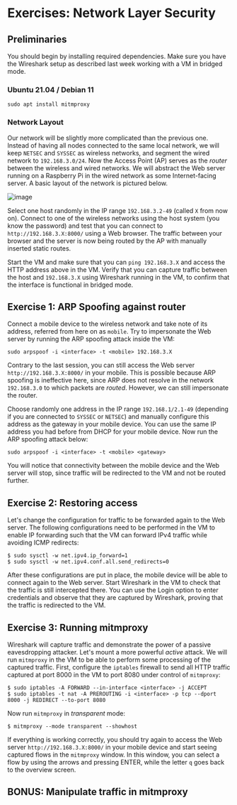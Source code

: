 # Exercises: Network Layer Security


## Preliminaries

You should begin by installing required dependencies. Make sure you have the Wireshark setup as described last week working with a VM in bridged mode.

### Ubuntu 21.04 / Debian 11

```
sudo apt install mitmproxy
```

### Network Layout

Our network will be slightly more complicated than the previous one. Instead of having all nodes connected to the same local network, we will keep `NETSEC` and `SYSSEC` as wireless networks, and segment the wired network to `192.168.3.0/24`. Now the Access Point (AP) serves as the _router_ between the wireless and wired networks. We will abstract the Web server running on a Raspberry Pi in the wired network as some Internet-facing server. A basic layout of the network is pictured below.

![image](https://github.com/lenerd/au-syssec-e21-exercises/blob/master/05_network_layer_security/network-layout.png)

Select one host randomly in the IP range `192.168.3.2-49` (called `X` from now on).
Connect to one of the wireless networks using the host system (you know the password) and test that you can connect to `http://192.168.3.X:8000/` using a Web browser.
The traffic between your browser and the server is now being routed by the AP with manually inserted static routes.

Start the VM and make sure that you can `ping 192.168.3.X` and access the HTTP address above in the VM.
Verify that you can capture traffic between the host and `192.168.3.X` using Wireshark running in the VM, to confirm that the interface is functional in bridged mode.

## Exercise 1: ARP Spoofing against router

Connect a mobile device to the wireless network and take note of its address, referred from here on as `mobile`. Try to impersonate the Web server by running the ARP spoofing attack inside the VM:

```
sudo arpspoof -i <interface> -t <mobile> 192.168.3.X
```

Contrary to the last session, you can still access the Web server `http://192.168.3.X:8000/` in your mobile. This is possible because ARP spoofing is ineffective here, since ARP does not resolve in the network `192.168.3.0` to which packets are _routed_. However, we can still impersonate the router.

Choose randomly one address in the IP range `192.168.1/2.1-49` (depending if you are connected to `SYSSEC` or `NETSEC`) and manually configure this address as the gateway in your mobile device. You can use the same IP address you had before from DHCP for your mobile device. Now run the ARP spoofing attack below:

```
sudo arpspoof -i <interface> -t <mobile> <gateway>
```

You will notice that connectivity between the mobile device and the Web server will stop, since traffic will be redirected to the VM and not be routed further.

## Exercise 2: Restoring access

Let's change the configuration for traffic to be forwarded again to the Web server.
The following configurations need to be performed in the VM to enable IP forwarding such that the VM can forward IPv4 traffic while avoiding ICMP redirects:

```
$ sudo sysctl -w net.ipv4.ip_forward=1
$ sudo sysctl -w net.ipv4.conf.all.send_redirects=0

```

After these configurations are put in place, the mobile device will be able to connect again to the Web server.
Start Wireshark in the VM to check that the traffic is still intercepted there. You can use the Login option to enter credentials and observe that they are captured by Wireshark, proving that the traffic is redirected to the VM.

## Exercise 3: Running mitmproxy

Wireshark will capture traffic and demonstrate the power of a passive eavesdropping attacker. Let's mount a more powerful _active_ attack.
We will run `mitmproxy` in the VM to be able to perform some processing of the captured traffic. First, configure the `iptables` firewall to send all HTTP traffic captured at port 8000 in the VM to port 8080 under control of `mitmproxy`:

```
$ sudo iptables -A FORWARD --in-interface <interface> -j ACCEPT
$ sudo iptables -t nat -A PREROUTING -i <interface> -p tcp --dport 8000 -j REDIRECT --to-port 8080
```

Now run `mitmproxy` in _transparent_ mode:

```
$ mitmproxy --mode transparent --showhost
```

If everything is working correctly, you should try again to access the Web server `http://192.168.3.X:8000/` in your mobile device and start seeing captured flows in the `mitmproxy` window.
In this window, you can select a flow by using the arrows and pressing ENTER, while the letter `q` goes back to the overview screen.

## BONUS: Manipulate traffic in mitmproxy
